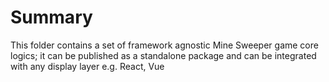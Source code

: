 # Summary

This folder contains a set of framework agnostic Mine Sweeper game core logics; it can be published as a standalone package and can be integrated with any display layer e.g. React, Vue
